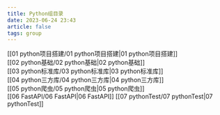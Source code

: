 ```yaml
---
title: Python组目录
date: 2023-06-24 23:43
article: false
tags: group
---
```

[[01 python项目搭建/01 python项目搭建|01 python项目搭建]]  
[[02 python基础/02 python基础|02 python基础]]  
[[03 python标准库/03 python标准库|03 python标准库]]  
[[04 python三方库/04 python三方库|04 python三方库]]  
[[05 python爬虫/05 python爬虫|05 python爬虫]]  
[[06 FastAPI/06 FastAPI|06 FastAPI]]
[[07 pythonTest/07 pythonTest|07 pythonTest]]
